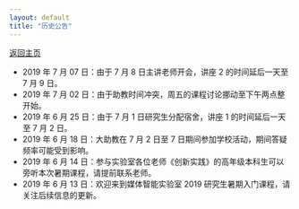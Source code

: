 ```yaml
---
layout: default
title: "历史公告"
---
```


[返回主页](../)

- 2019 年 7 月 07 日：由于 7 月 8 日主讲老师开会，讲座 2 的时间延后一天至 7 月 9 日。
- 2019 年 7 月 02 日：由于助教时间冲突，周五的课程讨论挪动至下午两点整开始。
- 2019 年 6 月 25 日：由于 7 月 1 日研究生分配宿舍，讲座 1 的时间延后一天至 7 月 2 日。
- 2019 年 6 月 18 日：大助教在 7 月 2 日至 7 日期间参加学校活动，期间答疑频率可能受到影响。
- 2019 年 6 月 14 日：参与实验室各位老师《创新实践》的高年级本科生可以旁听本次暑期课程，请提前联系老师。
- 2019 年 6 月 13 日：欢迎来到媒体智能实验室 2019 研究生暑期入门课程，请关注后续信息的更新。
